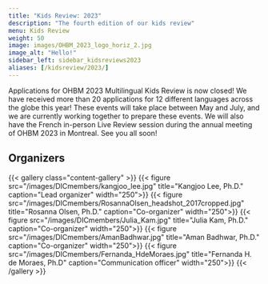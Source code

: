 ```yaml
---
title: "Kids Review: 2023"
description: "The fourth edition of our kids review"
menu: Kids Review
weight: 50
image: images/OHBM_2023_logo_horiz_2.jpg
image_alt: "Hello!"
sidebar_left: sidebar_kidsreviews2023
aliases: [/kidsreview/2023/]
---
```


Applications for OHBM 2023 Multilingual Kids Review is now closed! We have received more than 20 applications for 12 different languages across the globe this year! These events will take place between May and July, and we are currently working together to prepare these events. We will also have the French in-person Live Review session during the annual meeting of OHBM 2023 in Montreal. See you all soon!

## Organizers

{{< gallery class="content-gallery" >}}
  {{< figure src="/images/DICmembers/kangjoo_lee.jpg" title="Kangjoo Lee, Ph.D." caption="Lead organizer" width="250">}}
  {{< figure src="/images/DICmembers/RosannaOlsen_headshot_2017cropped.jpg" title="Rosanna Olsen, Ph.D." caption="Co-organizer" width="250">}}
  {{< figure src="/images/DICmembers/Julia_Kam.jpg" title="Julia Kam, Ph.D." caption="Co-organizer" width="250">}}
  {{< figure src="/images/DICmembers/AmanBadhwar.jpg" title="Aman Badhwar, Ph.D." caption="Co-organizer" width="250">}}
  {{< figure src="/images/DICmembers/Fernanda_HdeMoraes.jpg" title="Fernanda H. de Moraes, Ph.D" caption="Communication officer" width="250">}}
{{< /gallery >}}
